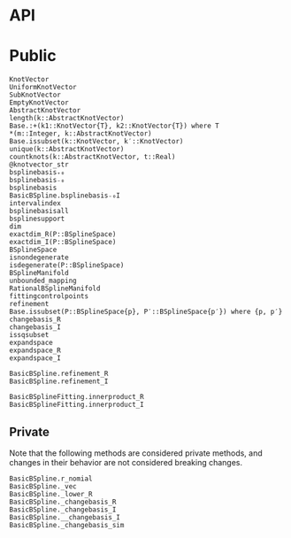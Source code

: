 # API

# Public
```@docs
KnotVector
UniformKnotVector
SubKnotVector
EmptyKnotVector
AbstractKnotVector
length(k::AbstractKnotVector)
Base.:+(k1::KnotVector{T}, k2::KnotVector{T}) where T
*(m::Integer, k::AbstractKnotVector)
Base.issubset(k::KnotVector, k′::KnotVector)
unique(k::AbstractKnotVector)
countknots(k::AbstractKnotVector, t::Real)
@knotvector_str
bsplinebasis₊₀
bsplinebasis₋₀
bsplinebasis
BasicBSpline.bsplinebasis₋₀I
intervalindex
bsplinebasisall
bsplinesupport
dim
exactdim_R(P::BSplineSpace)
exactdim_I(P::BSplineSpace)
BSplineSpace
isnondegenerate
isdegenerate(P::BSplineSpace)
BSplineManifold
unbounded_mapping
RationalBSplineManifold
fittingcontrolpoints
refinement
Base.issubset(P::BSplineSpace{p}, P′::BSplineSpace{p′}) where {p, p′}
changebasis_R
changebasis_I
issqsubset
expandspace
expandspace_R
expandspace_I
```

```@docs
BasicBSpline.refinement_R
BasicBSpline.refinement_I
```

```@docs
BasicBSplineFitting.innerproduct_R
BasicBSplineFitting.innerproduct_I
```

## Private
Note that the following methods are considered private methods, and changes in their behavior are not considered breaking changes.

```@docs
BasicBSpline.r_nomial
BasicBSpline._vec
BasicBSpline._lower_R
BasicBSpline._changebasis_R
BasicBSpline._changebasis_I
BasicBSpline.__changebasis_I
BasicBSpline._changebasis_sim
```
